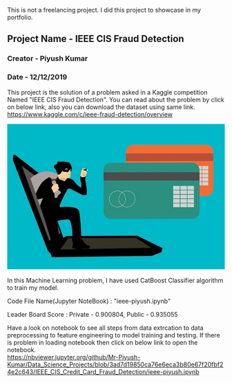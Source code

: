 This is not a freelancing project. I did this project to showcase in my portfolio.   
   
## Project Name - IEEE CIS Fraud Detection

### Creator - Piyush Kumar
### Date - 12/12/2019

This project is the solution of a problem asked in a Kaggle competition Named "IEEE CIS Fraud Detection".
You can read about the problem by click on below link, also you can download the dataset using same link.
https://www.kaggle.com/c/ieee-fraud-detection/overview   
     
<img src="https://github.com/Mr-Piyush-Kumar/Mr-Piyush-Kumar/blob/master/credit_card_fraud_img.jpg"></img>     

In this Machine Learning problem, I have used CatBoost Classifier algorithm to train my model.

Code File Name(Jupyter NoteBook) : "ieee-piyush.ipynb"

Leader Board Score : Private - 0.900804, Public - 0.935055

Have a look on notebook to see all steps from data extrcation to data preprocessing to feature engineering to model training and testing.
If there is problem in loading notebook then click on below link to open the notebook.   
https://nbviewer.jupyter.org/github/Mr-Piyush-Kumar/Data_Science_Projects/blob/3ad7d19850ca76e6eca3b80e67f20fbf24e2c643/IEEE_CIS_Credit_Card_Fraud_Detection/ieee-piyush.ipynb
